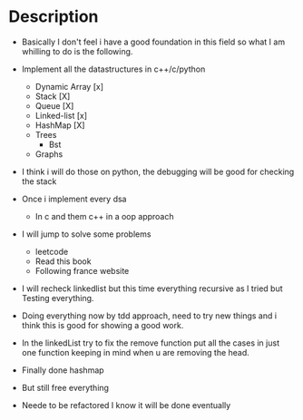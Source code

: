 # Description

- Basically I don't feel i have a good foundation
  in this field so what I am whilling to do is the following.

- Implement all the datastructures in c++/c/python

  - Dynamic Array [x]
  - Stack [X]
  - Queue [X]
  - Linked-list [x]
  - HashMap [X]
  - Trees
    - Bst
  - Graphs

- I think i will do those on python,
  the debugging will be good for checking the stack

- Once i implement every dsa

  - In c and them c++ in a oop approach

- I will jump to solve some problems

  - leetcode
  - Read this book
  - Following france website

- I will recheck linkedlist but this time everything recursive as I tried but
  Testing everything.

- Doing everything now by tdd approach, need to try new things and i think this is good for showing a good work.
- In the linkedList try to fix the remove function put all the cases in just one function keeping in mind when u are removing the head.
- Finally done hashmap
- But still free everything
- Neede to be refactored I know it will be done eventually
